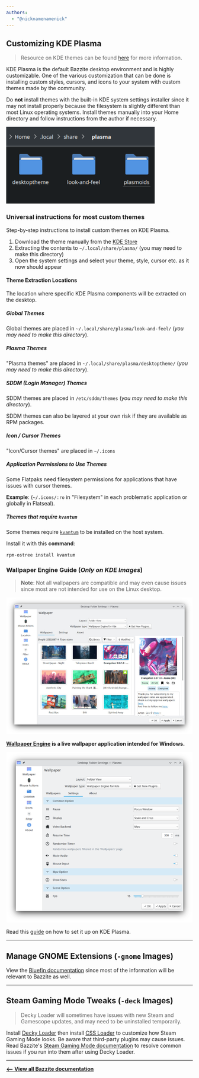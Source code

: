 ```yaml
---
authors:
  - "@nicknamenamenick"
---
```


<!-- ANCHOR: METADATA -->
<!--{"url_discourse": "https://universal-blue.discourse.group/docs?topic=574", "fetched_at": "2024-09-03 16:43:19.212243+00:00"}-->
<!-- ANCHOR_END: METADATA -->

## Customizing KDE Plasma

> Resource on KDE themes can be found [here](https://itsfoss.com/properly-theme-kde-plasma/) for more information.

KDE Plasma is the default Bazzite desktop environment and is highly customizable. One of the various customization that can be done is installing custom styles, cursors, and icons to your system with custom themes made by the community.

Do **not** install themes with the built-in KDE system settings installer since it may not install properly because the filesystem is slightly different than most Linux operating systems. Install themes manually into your Home directory and follow instructions from the author if necessary.

![Directory|401x207, 75%](../img/Directory.png)

### Universal instructions for most custom themes

Step-by-step instructions to install custom themes on KDE Plasma.

1. Download the theme manually from the [KDE Store](https://store.kde.org/browse/)
2. Extracting the contents to `~/.local/share/plasma/` (you may need to make this directory)
3. Open the system settings and select your theme, style, cursor etc. as it now should appear

#### Theme Extraction Locations

The location where specific KDE Plasma components will be extracted on the desktop.

##### Global Themes

Global themes are placed in `~/.local/share/plasma/look-and-feel/` (_you may need to make this directory_).

##### Plasma Themes

"Plasma themes" are placed in `~/.local/share/plasma/desktoptheme/` (_you may need to make this directory_).

##### SDDM (Login Manager) Themes

SDDM themes are placed in `/etc/sddm/themes` (_you may need to make this directory_).

SDDM themes can also be layered at your own risk if they are available as RPM packages.

##### Icon / Cursor Themes

"Icon/Cursor themes" are placed in `~/.icons`

##### Application Permissions to Use Themes

Some Flatpaks need filesystem permissions for applications that have issues with cursor themes.

**Example**: (`~/.icons/:ro` in "Filesystem" in each problematic application or globally in Flatseal).

##### Themes that require `kvantum`

Some themes require [`kvantum`](https://github.com/tsujan/Kvantum/blob/master/Kvantum/README.md) to be installed on the host system.

Install it with this **command**:

```
rpm-ostree install kvantum
```

### Wallpaper Engine Guide (_Only on KDE Images_)

> **Note**: Not all wallpapers are compatible and may even cause issues since most are not intended for use on the Linux desktop.

![KDE Wallpaper Settings|682x500, 75%](../img/KDE_Wallpaper_Settings.jpeg)

**[Wallpaper Engine](https://www.wallpaperengine.io/en) is a live wallpaper application intended for Windows.**

![Wallpaper settings|549x500, 75%](../img/Wallpaper_settings.png)

Read this [guide](https://github.com/catsout/wallpaper-engine-kde-plugin/blob/main/README.md#usage) on how to set it up on KDE Plasma.

<hr>

## Manage GNOME Extensions (`-gnome` Images)

View the [Bluefin documentation](https://docs.projectbluefin.io/administration#managing-extensions) since most of the information will be relevant to Bazzite as well.

<hr>

## Steam Gaming Mode Tweaks (`-deck` Images)

> Decky Loader will sometimes have issues with new Steam and Gamescope updates, and may need to be uninstalled temporarily.

Install [Decky Loader](https://decky.xyz/) then install [CSS Loader](https://docs.deckthemes.com/) to customize how Steam Gaming Mode looks. Be aware that third-party plugins may cause issues. Read Bazzite's [Steam Gaming Mode documentation](../Handheld_and_HTPC_edition/Steam_Gaming_Mode.md) to resolve common issues if you run into them after using Decky Loader.

<hr>

[**<-- View all Bazzite documentation**](../index.md)
